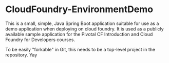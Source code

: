 CloudFoundry-EnvironmentDemo
============================

This is a small, simple, Java Spring Boot application suitable for use as a demo application when deploying on cloud foundry.  It is used as a publicly available sample application for the Pivotal CF Introduction and Cloud Foundry for Developers courses.

To be easily "forkable" in Git, this needs to be a top-level project in the repository. Yay


